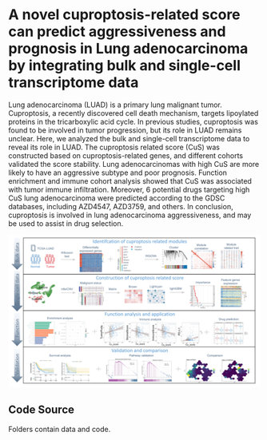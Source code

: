 # A novel cuproptosis-related score can predict aggressiveness and prognosis in Lung adenocarcinoma by integrating bulk and single-cell transcriptome data
Lung adenocarcinoma (LUAD) is a primary lung malignant tumor. Cuproptosis, a recently discovered cell death mechanism, targets lipoylated proteins in the tricarboxylic acid cycle. In previous studies, cuproptosis was found to be involved in tumor progression, but its role in LUAD remains unclear. Here, we analyzed the bulk and single-cell transcriptome data to reveal its role in LUAD. The cuproptosis related score (CuS) was constructed based on cuproptosis-related genes, and different cohorts validated the score stability. Lung adenocarcinomas with high CuS are more likely to have an aggressive subtype and poor prognosis. Function enrichment and immune cohort analysis showed that CuS was associated with tumor immune infiltration. Moreover, 6 potential drugs targeting high CuS lung adenocarcinoma were predicted according to the GDSC databases, including AZD4547, AZD3759, and others. In conclusion, cuproptosis is involved in lung adenocarcinoma aggressiveness, and may be used to assist in drug selection.

![Overview](https://github.com/Hit-Master/Cuproptosis/blob/main/Figure/Figure%201.png)

## Code Source
Folders contain data and code.
